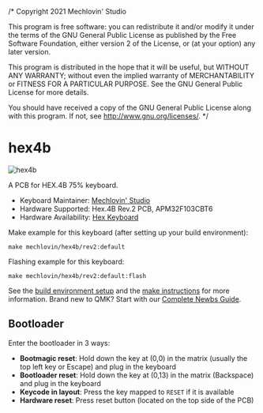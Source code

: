 /*
Copyright 2021 Mechlovin' Studio

This program is free software: you can redistribute it and/or modify
it under the terms of the GNU General Public License as published by
the Free Software Foundation, either version 2 of the License, or
(at your option) any later version.

This program is distributed in the hope that it will be useful,
but WITHOUT ANY WARRANTY; without even the implied warranty of
MERCHANTABILITY or FITNESS FOR A PARTICULAR PURPOSE.  See the
GNU General Public License for more details.

You should have received a copy of the GNU General Public License
along with this program.  If not, see <http://www.gnu.org/licenses/>.
*/

# hex4b

![hex4b](https://i.imgur.com/lArfGgHh.jpeg)

A PCB for HEX.4B 75% keyboard.

* Keyboard Maintainer: [Mechlovin' Studio](https://github.com/mechlovin)
* Hardware Supported: Hex.4B Rev.2 PCB, APM32F103CBT6
* Hardware Availability: [Hex Keyboard](https://hexkeyboards.com/)

Make example for this keyboard (after setting up your build environment):

    make mechlovin/hex4b/rev2:default

Flashing example for this keyboard:

    make mechlovin/hex4b/rev2:default:flash

See the [build environment setup](https://docs.qmk.fm/#/getting_started_build_tools) and the [make instructions](https://docs.qmk.fm/#/getting_started_make_guide) for more information. Brand new to QMK? Start with our [Complete Newbs Guide](https://docs.qmk.fm/#/newbs).

## Bootloader

Enter the bootloader in 3 ways:

* **Bootmagic reset**: Hold down the key at (0,0) in the matrix (usually the top left key or Escape) and plug in the keyboard
* **Bootloader reset**: Hold down the key at (0,13) in the matrix (Backspace) and plug in the keyboard
* **Keycode in layout**: Press the key mapped to `RESET` if it is available
* **Hardware reset**: Press reset button (located on the top side of the PCB)